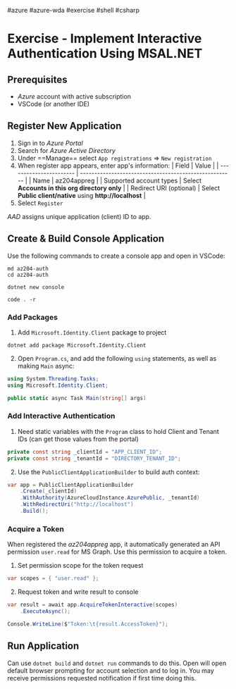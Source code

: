#azure #azure-wda #exercise #shell #csharp 

# Exercise - Implement Interactive Authentication Using MSAL.NET
## Prerequisites
- *Azure* account with active subscription
- VSCode (or another IDE)

## Register New Application
1. Sign in to *Azure Portal*
2. Search for *Azure Active Directory*
3. Under ==Manage== select `App registrations` => `New registration`
4. When register app appears, enter app's information:
| Field                   | Value                                                  |
| ----------------------- | ------------------------------------------------------ |
| Name                    | az204appreg                                            |
| Supported account types | Select **Accounts in this org directory only**         |
| Redirect URI (optional) | Select **Public client/native** using **http://localhost** |
5. Select `Register`

*AAD* assigns unique application (client) ID to app.

## Create & Build Console Application
Use the following commands to create a console app and open in VSCode:
```shell
md az204-auth
cd az204-auth

dotnet new console

code . -r
```

### Add Packages
1. Add `Microsoft.Identity.Client` package to project
```shell
dotnet add package Microsoft.Identity.Client
```
2. Open `Program.cs`, and add the following `using` statements, as well as making `Main` async:
```cs
using System.Threading.Tasks;
using Microsoft.Identity.Client;

public static async Task Main(string[] args)
```

### Add Interactive Authentication
1. Need static variables with the `Program` class to hold Client and Tenant IDs (can get those values from the portal)
```cs
private const string _clientId = "APP_CLIENT_ID";
private const string _tenantId = "DIRECTORY_TENANT_ID";
```
2. Use the `PublicClientApplicationBuilder` to build auth context:
```cs
var app = PublicClientApplicationBuilder
	.Create(_clientId)
	.WithAuthority(AzureCloudInstance.AzurePublic, _tenantId)
	.WithRedirectUri("http://localhost")
	.Build();
```

### Acquire a Token
When registered the *az204appreg* app, it automatically generated an API permission `user.read` for MS Graph.
Use this permission to acquire a token.

1. Set permission scope for the token request
```cs
var scopes = { "user.read" };
```
2. Request token and write result to console
```cs
var result = await app.AcquireTokenInteractive(scopes)
	.ExecuteAsync();

Console.WriteLine($"Token:\t{result.AccessToken}");
```

## Run Application
Can use `dotnet build` and `dotnet run` commands to do this.
Open will open default browser prompting for account selection and to log in.
You may receive permissions requested notification if first time doing this.